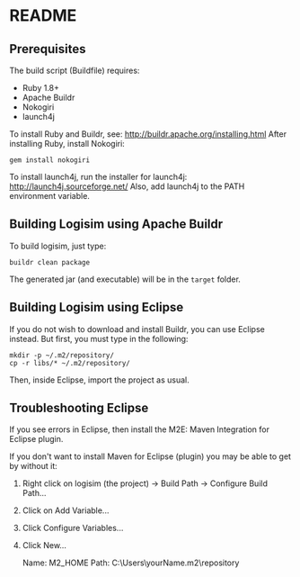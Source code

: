 # README

## Prerequisites
The build script (Buildfile) requires:

* Ruby 1.8+
* Apache Buildr
* Nokogiri
* launch4j

To install Ruby and Buildr, see: <http://buildr.apache.org/installing.html>
After installing Ruby, install Nokogiri:

    gem install nokogiri

To install launch4j, run the installer for launch4j: <http://launch4j.sourceforge.net/>
Also, add launch4j to the PATH environment variable.

## Building Logisim using Apache Buildr
To build logisim, just type:

    buildr clean package

The generated jar (and executable) will be in the `target` folder.

## Building Logisim using Eclipse
If you do not wish to download and install Buildr, you can use Eclipse instead.
But first, you must type in the following:

    mkdir -p ~/.m2/repository/
    cp -r libs/* ~/.m2/repository/

Then, inside Eclipse, import the project as usual.

## Troubleshooting Eclipse
If you see errors in Eclipse, then install the M2E: Maven Integration for Eclipse plugin.

If you don't want to install Maven for Eclipse (plugin) you may be able to get by without it:

1. Right click on logisim (the project) -> Build Path -> Configure Build Path...
2. Click on Add Variable...
3. Click Configure Variables...
4. Click New...

    Name: M2_HOME
    Path: C:\Users\yourName\.m2\repository
